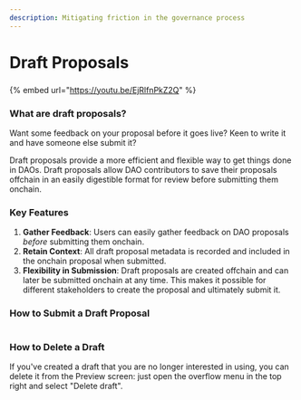 ```yaml
---
description: Mitigating friction in the governance process
---
```


# Draft Proposals

###

{% embed url="https://youtu.be/EjRlfnPkZ2Q" %}

### What are draft proposals?

Want some feedback on your proposal before it goes live? Keen to write it and have someone else submit it?

Draft proposals provide a more efficient and flexible way to get things done in DAOs. Draft proposals allow DAO contributors to save their proposals offchain in an easily digestible format for review before submitting them onchain.&#x20;

### Key Features

1. **Gather Feedback**: Users can easily gather feedback on DAO proposals _before_ submitting them onchain.
2. **Retain Context**: All draft proposal metadata is recorded and included in the onchain proposal when submitted.
3. **Flexibility in Submission**: Draft proposals are created offchain and can later be submitted onchain at any time. This makes it possible for different stakeholders to create the proposal and ultimately submit it.

### How to Submit a Draft Proposal

<figure><img src="../../../.gitbook/assets/Area.gif" alt=""><figcaption></figcaption></figure>

### How to Delete a Draft

If you've created a draft that you are no longer interested in using, you can delete it from the Preview screen: just open the overflow menu in the top right and select "Delete draft".

<figure><img src="../../../.gitbook/assets/delete.gif" alt=""><figcaption></figcaption></figure>



###
